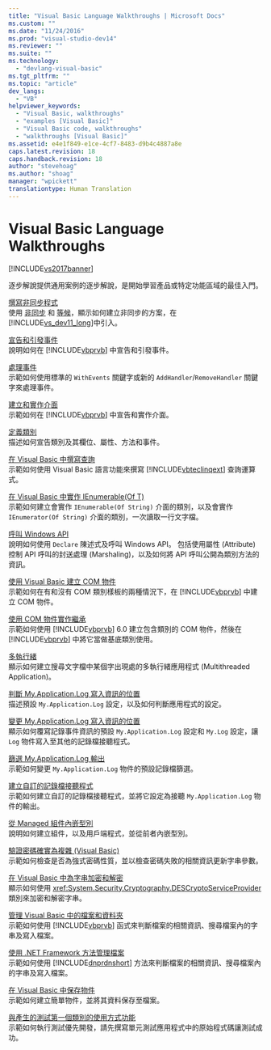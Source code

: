 ```yaml
---
title: "Visual Basic Language Walkthroughs | Microsoft Docs"
ms.custom: ""
ms.date: "11/24/2016"
ms.prod: "visual-studio-dev14"
ms.reviewer: ""
ms.suite: ""
ms.technology: 
  - "devlang-visual-basic"
ms.tgt_pltfrm: ""
ms.topic: "article"
dev_langs: 
  - "VB"
helpviewer_keywords: 
  - "Visual Basic, walkthroughs"
  - "examples [Visual Basic]"
  - "Visual Basic code, walkthroughs"
  - "walkthroughs [Visual Basic]"
ms.assetid: e4e1f849-e1ce-4cf7-8483-d9b4c4887a8e
caps.latest.revision: 18
caps.handback.revision: 18
author: "stevehoag"
ms.author: "shoag"
manager: "wpickett"
translationtype: Human Translation
---
```

# Visual Basic Language Walkthroughs
[!INCLUDE[vs2017banner](../csharp/includes/vs2017banner.md)]

逐步解說提供通用案例的逐步解說，是開始學習產品或特定功能區域的最佳入門。  
  
 [撰寫非同步程式](../Topic/Walkthrough:%20Accessing%20the%20Web%20by%20Using%20Async%20and%20Await%20\(C%23%20and%20Visual%20Basic\).md)  
 使用 [非同步](../visual-basic/language-reference/modifiers/async.md) 和 [等候](../visual-basic/language-reference/operators/await-operator.md)，顯示如何建立非同步的方案，在 [!INCLUDE[vs_dev11_long](../csharp/includes/vs_dev11_long_md.md)]中引入。  
  
 [宣告和引發事件](../visual-basic/programming-guide/language-features/events/walkthrough-declaring-and-raising-events.md)  
 說明如何在 [!INCLUDE[vbprvb](../csharp/programming-guide/concepts/linq/includes/vbprvb_md.md)] 中宣告和引發事件。  
  
 [處理事件](../visual-basic/programming-guide/language-features/events/walkthrough-handling-events.md)  
 示範如何使用標準的 `WithEvents` 關鍵字或新的 `AddHandler`\/`RemoveHandler` 關鍵字來處理事件。  
  
 [建立和實作介面](../visual-basic/programming-guide/language-features/interfaces/walkthrough-creating-and-implementing-interfaces.md)  
 示範如何在 [!INCLUDE[vbprvb](../csharp/programming-guide/concepts/linq/includes/vbprvb_md.md)] 中宣告和實作介面。  
  
 [定義類別](../visual-basic/programming-guide/language-features/objects-and-classes/walkthrough-defining-classes.md)  
 描述如何宣告類別及其欄位、屬性、方法和事件。  
  
 [在 Visual Basic 中撰寫查詢](../visual-basic/programming-guide/concepts/linq/walkthrough-writing-queries.md)  
 示範如何使用 Visual Basic 語言功能來撰寫 [!INCLUDE[vbteclinqext](../csharp/getting-started/includes/vbteclinqext_md.md)] 查詢運算式。  
  
 [在 Visual Basic 中實作 IEnumerable\(Of T\)](../visual-basic/programming-guide/language-features/control-flow/walkthrough-implementing-ienumerable-of-t.md)  
 示範如何建立會實作 `IEnumerable(Of String)` 介面的類別，以及會實作 `IEnumerator(Of String)` 介面的類別，一次讀取一行文字檔。  
  
 [呼叫 Windows API](../visual-basic/programming-guide/com-interop/walkthrough-calling-windows-apis.md)  
 說明如何使用 `Declare` 陳述式及呼叫 Windows API。  包括使用屬性 \(Attribute\) 控制 API 呼叫的封送處理 \(Marshaling\)，以及如何將 API 呼叫公開為類別方法的資訊。  
  
 [使用 Visual Basic 建立 COM 物件](../visual-basic/programming-guide/com-interop/walkthrough-creating-com-objects.md)  
 示範如何在有和沒有 COM 類別樣板的兩種情況下，在 [!INCLUDE[vbprvb](../csharp/programming-guide/concepts/linq/includes/vbprvb_md.md)] 中建立 COM 物件。  
  
 [使用 COM 物件實作繼承](../visual-basic/programming-guide/com-interop/walkthrough-implementing-inheritance-with-com-objects.md)  
 示範如何使用 [!INCLUDE[vbprvb](../csharp/programming-guide/concepts/linq/includes/vbprvb_md.md)] 6.0 建立包含類別的 COM 物件，然後在 [!INCLUDE[vbprvb](../csharp/programming-guide/concepts/linq/includes/vbprvb_md.md)] 中將它當做基底類別使用。  
  
 [多執行緒](../Topic/Walkthrough:%20Multithreading%20with%20the%20BackgroundWorker%20Component%20\(C%23%20and%20Visual%20Basic\).md)  
 顯示如何建立搜尋文字檔中某個字出現處的多執行緒應用程式 \(Multithreaded Application\)。  
  
 [判斷 My.Application.Log 寫入資訊的位置](../visual-basic/developing-apps/programming/log-info/walkthrough-determining-where-my-application-log-writes-information.md)  
 描述預設 `My.Application.Log` 設定，以及如何判斷應用程式的設定。  
  
 [變更 My.Application.Log 寫入資訊的位置](../visual-basic/developing-apps/programming/log-info/walkthrough-changing-where-my-application-log-writes-information.md)  
 顯示如何覆寫記錄事件資訊的預設 `My.Application.Log` 設定和 `My.Log` 設定，讓 `Log` 物件寫入至其他的記錄檔接聽程式。  
  
 [篩選 My.Application.Log 輸出](../visual-basic/developing-apps/programming/log-info/walkthrough-filtering-my-application-log-output.md)  
 示範如何變更 `My.Application.Log` 物件的預設記錄檔篩選。  
  
 [建立自訂的記錄檔接聽程式](../visual-basic/developing-apps/programming/log-info/walkthrough-creating-custom-log-listeners.md)  
 示範如何建立自訂的記錄檔接聽程式，並將它設定為接聽 `My.Application.Log` 物件的輸出。  
  
 [從 Managed 組件內嵌型別](../Topic/Walkthrough:%20Embedding%20Types%20from%20Managed%20Assemblies%20\(C%23%20and%20Visual%20Basic\).md)  
 說明如何建立組件，以及用戶端程式，並從前者內嵌型別。  
  
 [驗證密碼確實為複雜 \(Visual Basic\)](../visual-basic/programming-guide/language-features/strings/walkthrough-validating-that-passwords-are-complex.md)  
 示範如何檢查是否為強式密碼性質，並以檢查密碼失敗的相關資訊更新字串參數。  
  
 [在 Visual Basic 中為字串加密和解密](../visual-basic/programming-guide/language-features/strings/walkthrough-encrypting-and-decrypting-strings.md)  
 顯示如何使用 <xref:System.Security.Cryptography.DESCryptoServiceProvider> 類別來加密和解密字串。  
  
 [管理 Visual Basic 中的檔案和資料夾](../visual-basic/developing-apps/programming/drives-directories-files/walkthrough-manipulating-files-and-directories.md)  
 示範如何使用 [!INCLUDE[vbprvb](../csharp/programming-guide/concepts/linq/includes/vbprvb_md.md)] 函式來判斷檔案的相關資訊、搜尋檔案內的字串及寫入檔案。  
  
 [使用 .NET Framework 方法管理檔案](../visual-basic/developing-apps/programming/drives-directories-files/walkthrough-manipulating-files-by-using-net-framework-methods.md)  
 示範如何使用 [!INCLUDE[dnprdnshort](../csharp/getting-started/includes/dnprdnshort_md.md)] 方法來判斷檔案的相關資訊、搜尋檔案內的字串及寫入檔案。  
  
 [在 Visual Basic 中保存物件](../Topic/Walkthrough:%20Persisting%20an%20Object%20\(C%23%20and%20Visual%20Basic\).md)  
 示範如何建立簡單物件，並將其資料保存至檔案。  
  
 [與產生的測試第一個類別的使用方式功能](../Topic/Walkthrough:%20Test-First%20Support%20with%20the%20Generate%20From%20Usage%20Feature.md)  
 示範如何執行測試優先開發，請先撰寫單元測試應用程式中的原始程式碼讓測試成功。